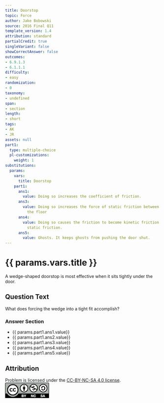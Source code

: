 ```yaml
---
title: Doorstop
topic: Force
author: Jake Bobowski
source: 2016 Final Q11
template_version: 1.4
attribution: standard
partialCredit: true
singleVariant: false
showCorrectAnswer: false
outcomes:
- 6.9.1.3
- 6.1.1.1
difficulty:
- easy
randomization:
- 0
taxonomy:
- undefined
span:
- section
length:
- short
tags:
- AK
- JR
assets: null
part1:
  type: multiple-choice
  pl-customizations:
    weight: 1
substitutions:
  params:
    vars:
      title: Doorstop
    part1:
      ans1:
        value: Doing so increases the coefficient of friction.
      ans3:
        value: Doing so increases the force of static friction between the wedge and
          the floor
      ans4:
        value: Doing so causes the friction to become kinetic friction instead of
          static friction.
      ans5:
        value: Ghosts. It keeps ghosts from pushing the door shut.
---
```

# {{ params.vars.title }}
A wedge-shaped doorstop is most effective when it sits tightly under the door.

## Question Text

What does forcing the wedge into a tight fit accomplish?

### Answer Section

- {{ params.part1.ans1.value}}
- {{ params.part1.ans2.value}}
- {{ params.part1.ans3.value}}
- {{ params.part1.ans4.value}}
- {{ params.part1.ans5.value}}

## Attribution

Problem is licensed under the [CC-BY-NC-SA 4.0 license](https://creativecommons.org/licenses/by-nc-sa/4.0/).<br> ![The Creative Commons 4.0 license requiring attribution-BY, non-commercial-NC, and share-alike-SA license.](https://raw.githubusercontent.com/firasm/bits/master/by-nc-sa.png)